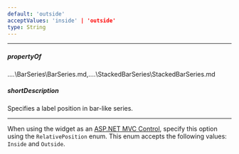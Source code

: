 ```yaml
---
default: 'outside'
acceptValues: 'inside' | 'outside'
type: String
---
```

---
##### propertyOf
..\..\BarSeries\BarSeries.md,..\..\StackedBarSeries\StackedBarSeries.md

##### shortDescription
Specifies a label position in bar-like series.

---
When using the widget as an [ASP.NET MVC Control](/concepts/35%20ASP.NET%20MVC%20Controls/20%20Fundamentals '/Documentation/Guide/ASP.NET_MVC_Controls/Fundamentals/'), specify this option using the `RelativePosition` enum. This enum accepts the following values: `Inside` and `Outside`.